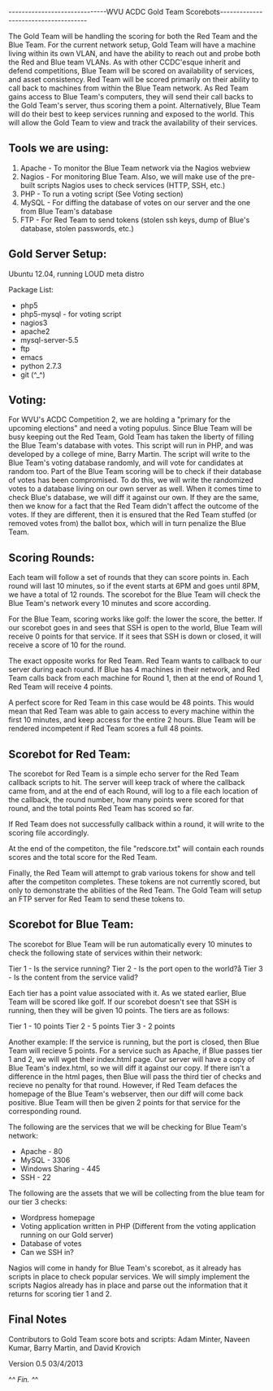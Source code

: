 ------------------------------WVU ACDC Gold Team Scorebots-------------------------------------

The Gold Team will be handling the scoring for both the Red Team and the Blue Team. For the current network setup, Gold Team will have a machine living within its own VLAN, and have the ability to reach out and probe both the Red and Blue team VLANs. As with other CCDC'esque inherit and defend competitions, Blue Team will be scored on availability of services, and asset consistency. Red Team will be scored primarily on their ability to call back to machines from within the Blue Team network. As Red Team gains access to Blue Team's computers, they will send their call backs to the Gold Team's server, thus scoring them a point. Alternatively, Blue Team will do their best to keep services running and exposed to the world. This will allow the Gold Team to view and track the availability of their services.

Tools we are using:
------------------
1. Apache - To monitor the Blue Team network via the Nagios webview
2. Nagios - For monitoring Blue Team. Also, we will make use of the pre-built scripts Nagios uses to check services (HTTP, SSH, etc.)
3. PHP - To run a voting script (See Voting section)
4. MySQL - For diffing the database of votes on our server and the one from Blue Team's database
5. FTP - For Red Team to send tokens (stolen ssh keys, dump of Blue's database, stolen passwords, etc.)

Gold Server Setup:
-----------------
Ubuntu 12.04, running LOUD meta distro

Package List:
* php5
* php5-mysql - for voting script
* nagios3
* apache2
* mysql-server-5.5
* ftp
* emacs
* python 2.7.3
* git (^_^)


Voting:
--------------
For WVU's ACDC Competition 2, we are holding a "primary for the upcoming elections" and need a voting populus. Since Blue Team will be busy keeping out the Red Team, Gold Team has taken the liberty of filling the Blue Team's database with votes. This script will run in PHP, and was developed by a college of mine, Barry Martin. The script will write to the Blue Team's voting database randomly, and will vote for candidates at random too. Part of the Blue Team scoring will be to check if their database of votes has been compromised. To do this, we will write the randomized votes to a database living on our own server as well. When it comes time to check Blue's database, we will diff it against our own. If they are the same, then we know for a fact that the Red Team didn't affect the outcome of the votes. If they are different, then it is ensured that the Red Team stuffed (or removed votes from) the ballot box, which will in turn penalize the Blue Team.


Scoring Rounds:
-------------------------
Each team will follow a set of rounds that they can score points in. Each round will last 10 minutes, so if the event starts at 6PM and goes until 8PM, we have a total of 12 rounds. The scorebot for the Blue Team will check the Blue Team's network every 10 minutes and score according. 

For the Blue Team, scoring works like golf: the lower the score, the better. If our scorebot goes in and sees that SSH is open to the world, Blue Team will receive 0 points for that service. If it sees that SSH is down or closed, it will receive a score of 10 for the round.

The exact opposite works for Red Team. Red Team wants to callback to our server during each round. If Blue has 4 machines in their network, and Red Team calls back from each machine for Round 1, then at the end of Round 1, Red Team will receive 4 points. 

A perfect score for Red Team in this case would be 48 points. This would mean that Red Team was able to gain access to every machine within the first 10 minutes, and keep access for the entire 2 hours. Blue Team will be rendered incompetent if Red Team scores a full 48 points.


Scorebot for Red Team:
-------------------------
The scorebot for Red Team is a simple echo server for the Red Team callback scripts to hit. The server will keep track of where the callback came from, and at the end of each Round, will log to a file each location of the callback, the round number, how many points were scored for that round, and the total points Red Team has scored so far.

If Red Team does not successfully callback within a round, it will write to the scoring file accordingly.

At the end of the competiton, the file "redscore.txt" will contain each rounds scores and the total score for the Red Team.

Finally, the Red Team will attempt to grab various tokens for show and tell after the competiton completes. These tokens are not currently scored, but only to demonstrate the abilities of the Red Team. The Gold Team will setup an FTP server for Red Team to send these tokens to.


Scorebot for Blue Team:
------------------------
The scorebot for Blue Team will be run automatically every 10 minutes to check the following state of services within their network:

Tier 1 - Is the service running?
Tier 2 - Is the port open to the world?å
Tier 3 - Is the content from the service valid?

Each tier has a point value associated with it. As we stated earlier, Blue Team will be scored like golf. If our scorebot doesn't see that SSH is running, then they will be given 10 points. The tiers are as follows:

Tier 1 - 10 points
Tier 2 - 5 points
Tier 3 - 2 points

Another example: If the service is running, but the port is closed, then Blue Team will recieve 5 points. For a service such as Apache, if Blue passes tier 1 and 2, we will wget their index.html page. Our server will have a copy of Blue Team's index.html, so we will diff it against our copy. If there isn't a difference in the html pages, then Blue will pass the third tier of checks and recieve no penalty for that round. However, if Red Team defaces the homepage of the Blue Team's webserver, then our diff will come back positive. Blue Team will then be given 2 points for that service for the corresponding round.

The following are the services that we will be checking for Blue Team's network:

* Apache - 80
* MySQL - 3306
* Windows Sharing - 445
* SSH - 22

The following are the assets that we will be collecting from the blue team for our tier 3 checks:

* Wordpress homepage
* Voting application written in PHP (Different from the voting application running on our Gold server)
* Database of votes
* Can we SSH in?

Nagios will come in handy for Blue Team's scorebot, as it already has scripts in place to check popular services. We will simply implement the scripts Nagios already has in place and parse out the information that it returns for scoring tier 1 and 2.

Final Notes
-------------------------------------------
Contributors to Gold Team score bots and scripts: 
Adam Minter, Naveen Kumar, Barry Martin, and David Krovich

Version 0.5
03/4/2013

^_^ Fin. ^_^